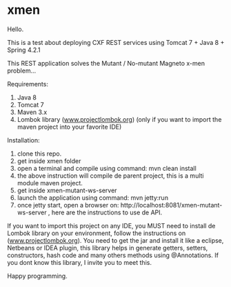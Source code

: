 # xmen

Hello.

This is a test about deploying CXF REST services using Tomcat 7 + Java 8 + Spring 4.2.1 

This REST application solves the Mutant / No-mutant Magneto x-men problem...

Requirements:

1. Java 8
2. Tomcat 7
3. Maven 3.x
3. Lombok library (www.projectlombok.org) (only if you want to import the maven project into your favorite IDE)

Installation:
1. clone this repo.
2. get inside xmen folder
3. open a terminal and compile using command: mvn clean install
4. the above instruction will compile de parent project, this is a multi module maven project.
5. get inside xmen-mutant-ws-server
6. launch the application using command: mvn jetty:run
7. once jetty start, open a browser on: http://localhost:8081/xmen-mutant-ws-server , here are the instructions to use de API.

If you want to import this project on any IDE, you MUST need to install de Lombok library on your environment,
follow the instructions on (www.projectlombok.org). You need to get the jar and install it like a eclipse, Netbeans or IDEA plugin, this library helps in generate getters, setters, constructors, hash code and many others methods using @Annotations.
If you dont know this library, I invite you to meet this.

Happy programming.
